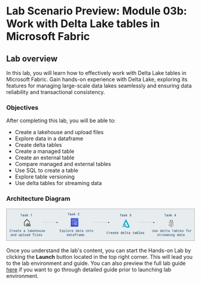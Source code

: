# Lab Scenario Preview: Module 03b: Work with Delta Lake tables in Microsoft Fabric

## Lab overview

In this lab, you will learn how to effectively work with Delta Lake tables in Microsoft Fabric. Gain hands-on experience with Delta Lake, exploring its features for managing large-scale data lakes seamlessly and ensuring data reliability and transactional consistency.

### Objectives
  
After completing this lab, you will be able to:

- Create a lakehouse and upload files
- Explore data in a dataframe
- Create delta tables
- Create a managed table
- Create an external table
- Compare managed and external tables
- Use SQL to create a table
- Explore table versioning
- Use delta tables for streaming data

### Architecture Diagram

![](Images/Arch-06.png)

Once you understand the lab's content, you can start the Hands-on Lab by clicking the **Launch** button located in the top right corner. This will lead you to the lab environment and guide. You can also preview the full lab guide [here](https://experience.cloudlabs.ai/#/labguidepreview/fe89f97b-0aa0-49b8-968c-fbb348d0caee) if you want to go through detailed guide prior to launching lab environment.